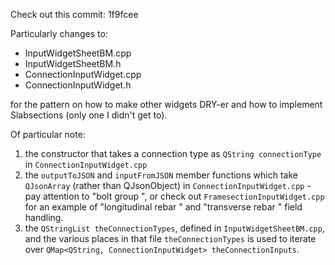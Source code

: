 Check out this commit: 1f9fcee

Particularly changes to:

- InputWidgetSheetBM.cpp
- InputWidgetSheetBM.h
- ConnectionInputWidget.cpp
- ConnectionInputWidget.h

for the pattern on how to make other widgets DRY-er and how to implement Slabsections (only one I didn't get to).

Of particular note:

1) the constructor that takes a connection type as `QString connectionType` in `ConnectionInputWidget.cpp`
2) the `outputToJSON` and `inputFromJSON` member functions which take `QJsonArray` (rather than QJsonObject) in `ConnectionInputWidget.cpp` - pay attention to "bolt group ", or check out `FramesectionInputWidget.cpp` for an example of "longitudinal rebar " and "transverse rebar " field handling.
3) the `QStringList theConnectionTypes`, defined in `InputWidgetSheetBM.cpp`, and the various places in that file `theConnectionTypes` is used to iterate over `QMap<QString, ConnectionInputWidget> theConnectionInputs`.
